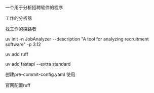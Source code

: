 


一个用于分析招聘软件的程序

工作的分析器

找工作的探路者


uv init -n JobAnalyzer --description "A tool for analyzing recruitment software" -p 3.12

uv add ruff

uv add fastapi --extra standard

创建pre-commit-config.yaml
使用

官网配置ruff
